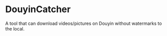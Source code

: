 # DouyinCatcher
A  tool that can download videos/pictures on Douyin without watermarks to the local.
